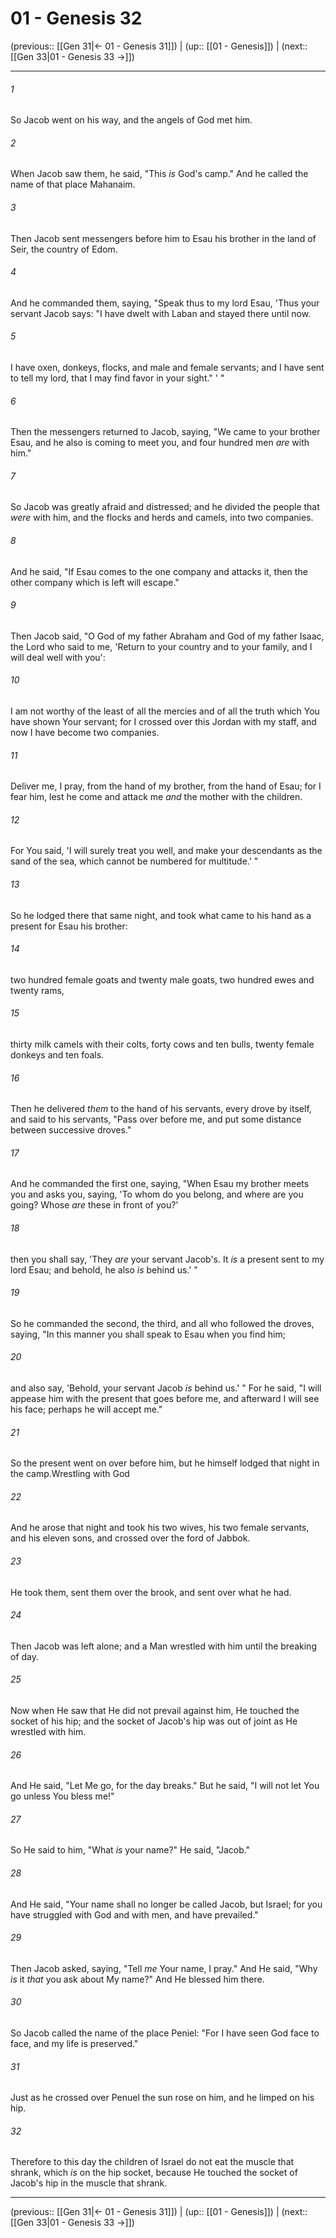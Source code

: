 # 01 - Genesis 32

(previous:: [[Gen 31|← 01 - Genesis 31]]) | (up:: [[01 - Genesis]]) | (next:: [[Gen 33|01 - Genesis 33 →]])

***


###### 1 
So Jacob went on his way, and the angels of God met him. 

###### 2 
When Jacob saw them, he said, "This _is_ God's camp." And he called the name of that place Mahanaim. 

###### 3 
Then Jacob sent messengers before him to Esau his brother in the land of Seir, the country of Edom. 

###### 4 
And he commanded them, saying, "Speak thus to my lord Esau, 'Thus your servant Jacob says: "I have dwelt with Laban and stayed there until now. 

###### 5 
I have oxen, donkeys, flocks, and male and female servants; and I have sent to tell my lord, that I may find favor in your sight." ' " 

###### 6 
Then the messengers returned to Jacob, saying, "We came to your brother Esau, and he also is coming to meet you, and four hundred men _are_ with him." 

###### 7 
So Jacob was greatly afraid and distressed; and he divided the people that _were_ with him, and the flocks and herds and camels, into two companies. 

###### 8 
And he said, "If Esau comes to the one company and attacks it, then the other company which is left will escape." 

###### 9 
Then Jacob said, "O God of my father Abraham and God of my father Isaac, the Lord who said to me, 'Return to your country and to your family, and I will deal well with you': 

###### 10 
I am not worthy of the least of all the mercies and of all the truth which You have shown Your servant; for I crossed over this Jordan with my staff, and now I have become two companies. 

###### 11 
Deliver me, I pray, from the hand of my brother, from the hand of Esau; for I fear him, lest he come and attack me _and_ the mother with the children. 

###### 12 
For You said, 'I will surely treat you well, and make your descendants as the sand of the sea, which cannot be numbered for multitude.' " 

###### 13 
So he lodged there that same night, and took what came to his hand as a present for Esau his brother: 

###### 14 
two hundred female goats and twenty male goats, two hundred ewes and twenty rams, 

###### 15 
thirty milk camels with their colts, forty cows and ten bulls, twenty female donkeys and ten foals. 

###### 16 
Then he delivered _them_ to the hand of his servants, every drove by itself, and said to his servants, "Pass over before me, and put some distance between successive droves." 

###### 17 
And he commanded the first one, saying, "When Esau my brother meets you and asks you, saying, 'To whom do you belong, and where are you going? Whose _are_ these in front of you?' 

###### 18 
then you shall say, 'They _are_ your servant Jacob's. It _is_ a present sent to my lord Esau; and behold, he also _is_ behind us.' " 

###### 19 
So he commanded the second, the third, and all who followed the droves, saying, "In this manner you shall speak to Esau when you find him; 

###### 20 
and also say, 'Behold, your servant Jacob _is_ behind us.' " For he said, "I will appease him with the present that goes before me, and afterward I will see his face; perhaps he will accept me." 

###### 21 
So the present went on over before him, but he himself lodged that night in the camp.Wrestling with God 

###### 22 
And he arose that night and took his two wives, his two female servants, and his eleven sons, and crossed over the ford of Jabbok. 

###### 23 
He took them, sent them over the brook, and sent over what he had. 

###### 24 
Then Jacob was left alone; and a Man wrestled with him until the breaking of day. 

###### 25 
Now when He saw that He did not prevail against him, He touched the socket of his hip; and the socket of Jacob's hip was out of joint as He wrestled with him. 

###### 26 
And He said, "Let Me go, for the day breaks." But he said, "I will not let You go unless You bless me!" 

###### 27 
So He said to him, "What _is_ your name?" He said, "Jacob." 

###### 28 
And He said, "Your name shall no longer be called Jacob, but Israel; for you have struggled with God and with men, and have prevailed." 

###### 29 
Then Jacob asked, saying, "Tell _me_ Your name, I pray." And He said, "Why _is_ it _that_ you ask about My name?" And He blessed him there. 

###### 30 
So Jacob called the name of the place Peniel: "For I have seen God face to face, and my life is preserved." 

###### 31 
Just as he crossed over Penuel the sun rose on him, and he limped on his hip. 

###### 32 
Therefore to this day the children of Israel do not eat the muscle that shrank, which _is_ on the hip socket, because He touched the socket of Jacob's hip in the muscle that shrank.

***

(previous:: [[Gen 31|← 01 - Genesis 31]]) | (up:: [[01 - Genesis]]) | (next:: [[Gen 33|01 - Genesis 33 →]])
